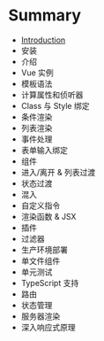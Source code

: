 # Summary

* [Introduction](README.md)
* 安装
* 介绍
* Vue 实例
* 模板语法
* 计算属性和侦听器
* Class 与 Style 绑定
* 条件渲染
* 列表渲染
* 事件处理
* 表单输入绑定
* 组件
* 进入/离开 & 列表过渡
* 状态过渡
* 混入
* 自定义指令
* 渲染函数 & JSX
* 插件
* 过滤器
* 生产环境部署
* 单文件组件
* 单元测试
* TypeScript 支持
* 路由
* 状态管理
* 服务器渲染
* 深入响应式原理




